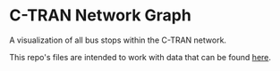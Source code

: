 # C-TRAN Network Graph
A visualization of all bus stops within the C-TRAN network.

This repo's files are intended to work with data that can be found [here](https://mail.c-tran.com/about-c-tran/business/c-tran-gtfs-data).
